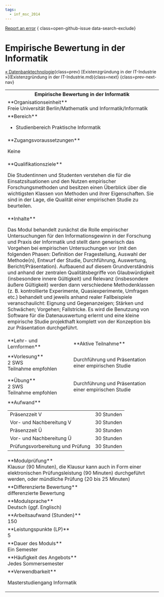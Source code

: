 ```yaml
---
tags:
  - inf_msc_2014
---
```

[Report an error](https://github.com/SGSSGene/FUB-SUP/issues/new?title=Error%20in%20%22Empirische%20Bewertung%20in%20der%20Informatik%22&body=There%20seems%20to%20be%20an%20error%20in%20module%20%22Empirische%20Bewertung%20in%20der%20Informatik%22%2E%0A%0A%3CDescribe%20here%20a%20slightly%20more%20detailed%20description%20of%20what%20is%20wrong%3E&labels=bug)
{ class=open-github-issue data-search-exclude}

# Empirische Bewertung in der Informatik

[« Datenbanktechnologie](Datenbanktechnologie.md){class=prev}
[Existenzgründung in der IT-Industrie »](Existenzgründung in der IT-Industrie.md){class=next}
{class=prev-next-nav}

<table markdown id="moduledesc">
<tr markdown class="moduledesc_head"><th colspan="2">Empirische Bewertung in der Informatik </th></tr>
<tr markdown><td colspan="2">**Organisationseinheit**   <br>Freie Universität Berlin/Mathematik und Informatik/Informatik</td></tr>

<tr markdown><td colspan="2">**Bereich**<br>


- Studienbereich Praktische Informatik

</td></tr>

<tr markdown><td colspan="2">**Zugangsvoraussetzungen** <br>

Keine


</td></tr>
<tr markdown><td colspan="2">**Qualifikationsziele**    <br>

Die Studentinnen und Studenten verstehen die für die Einsatzsituationen und
den Nutzen empirischer Forschungsmethoden und besitzen einen Überblick über
die wichtigsten Klassen von Methoden und ihrer Eigenschaften. Sie sind in
der Lage, die Qualität einer empirischen Studie zu beurteilen.


</td></tr>
<tr markdown><td colspan="2">**Inhalte**                <br>

Das Modul behandelt zunächst die Rolle empirischer Untersuchungen für den
Informationsgewinn in der Forschung und Praxis der Informatik und stellt
dann generisch das Vorgehen bei empirischen Untersuchungen vor (mit den
folgenden Phasen: Definition der Fragestellung, Auswahl der Methode(n),
Entwurf der Studie, Durchführung, Auswertung, Bericht/Präsentation).
Aufbauend auf diesem Grundverständnis und anhand der zentralen
Qualitätsbegriffe von Glaubwürdigkeit (insbesondere innere Gültigkeit) und
Relevanz (insbesondere äußere Gültigkeit) werden dann verschiedene
Methodenklassen (z. B. kontrollierte Experimente, Quasiexperimente, Umfragen
etc.) behandelt und jeweils anhand realer Fallbeispiele veranschaulicht:
Eignung und Gegenanzeigen; Stärken und Schwächen; Vorgehen; Fallstricke. Es
wird die Benutzung von Software für die Datenauswertung erlernt und eine
kleine empirische Studie projekthaft komplett von der Konzeption bis zur
Präsentation durchgeführt.


</td></tr>

<tr markdown><td>**Lehr- und Lernformen**</td><td>**Aktive Teilnahme**</td></tr>
<tr markdown><td> **Vorlesung** <br>2 SWS <br> Teilnahme empfohlen</td><td>

Durchführung und Präsentation einer empirischen Studie
</td></tr>
<tr markdown><td> **Übung** <br>2 SWS <br> Teilnahme empfohlen</td><td>

Durchführung und Präsentation einer empirischen Studie
</td></tr>
<tr markdown><td colspan="2">**Aufwand**                <br>
<table class="aufwand_table">
<tr><td>Präsenzzeit V</td><td>30 Stunden</td></tr>
<tr><td>Vor- und Nachbereitung V</td><td>30 Stunden</td></tr>
<tr><td>Präsenzzeit Ü</td><td>30 Stunden</td></tr>
<tr><td>Vor- und Nachbereitung Ü</td><td>30 Stunden</td></tr>
<tr><td>Prüfungsvorbereitung und Prüfung</td><td>30 Stunden</td></tr>
</table>

</td></tr>
<tr markdown><td colspan="2">**Modulprüfung**             <br>Klausur (90 Minuten), die Klausur kann auch in Form einer elektronischen
Prüfungsleistung (90 Minuten) durchgeführt werden, oder mündliche Prüfung
(20 bis 25 Minuten)


</td></tr>
<tr markdown><td colspan="2">**Differenzierte Bewertung** <br>differenzierte Bewertung

</td></tr>
<tr markdown><td colspan="2">**Modulsprache**             <br>Deutsch (ggf. Englisch)</td></tr>
<tr markdown><td colspan="2">**Arbeitsaufwand (Stunden)** <br>150</td></tr>
<tr markdown><td colspan="2">**Leistungspunkte (LP)**     <br>5</td></tr>
<tr markdown><td colspan="2">**Dauer des Moduls**         <br>Ein Semester</td></tr>
<tr markdown><td colspan="2">**Häufigkeit des Angebots**  <br>Jedes Sommersemester</td></tr>
<tr markdown><td colspan="2">**Verwendbarkeit**           <br>

Masterstudiengang Informatik


</td></tr>


</table>
